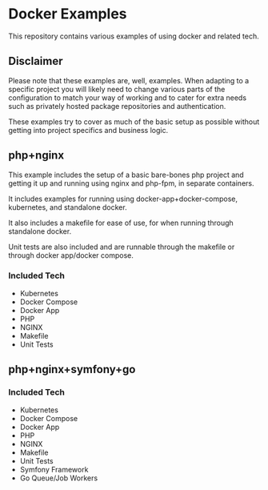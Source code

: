 # Docker Examples

This repository contains various examples of using docker and related tech.

## Disclaimer

Please note that these examples are, well, examples. When adapting to a specific project you will
likely need to change various parts of the configuration to match your way of working and to cater for
extra needs such as privately hosted package repositories and authentication.

These examples try to cover as much of the basic setup as possible without getting into project specifics
and business logic.

## php+nginx

This example includes the setup of a basic bare-bones php project and getting it up and running
using nginx and php-fpm, in separate containers.

It includes examples for running using docker-app+docker-compose, kubernetes, and standalone docker.

It also includes a makefile for ease of use, for when running through standalone docker.

Unit tests are also included and are runnable through the makefile or through docker app/docker compose.

### Included Tech
- Kubernetes
- Docker Compose
- Docker App
- PHP
- NGINX
- Makefile
- Unit Tests

## php+nginx+symfony+go

### Included Tech
- Kubernetes
- Docker Compose
- Docker App
- PHP
- NGINX
- Makefile
- Unit Tests
- Symfony Framework
- Go Queue/Job Workers